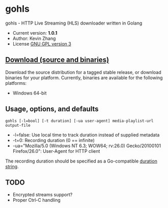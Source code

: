 # gohls

gohls - HTTP Live Streaming (HLS) downloader written in Golang


* Current version: **1.0.1**
* Author: Kevin Zhang
* License [GNU GPL version 3](http://www.gnu.org/licenses/gpl-3.0.txt)

## [Download (source and binaries)](https://github.com/kz26/gohls/releases)

Download the source distribution for a tagged stable release, or download binaries for your platform.
Currently, binaries are available for the following platforms:

* Windows 64-bit

## Usage, options, and defaults

`gohls [-l=bool] [-t duration] [-ua user-agent] media-playlist-url output-file`

* -l=false: Use local time to track duration instead of supplied metadata
* -t=0: Recording duration (0 == infinite)
* -ua="Mozilla/5.0 (Windows NT 6.3; WOW64; rv:26.0) Gecko/20100101 Firefox/26.0": User-Agent for HTTP client

The recording duration should be specified as a Go-compatible [duration string](http://golang.org/pkg/time/#ParseDuration).

## TODO

* Encrypted streams support?
* Proper Ctrl-C handling
